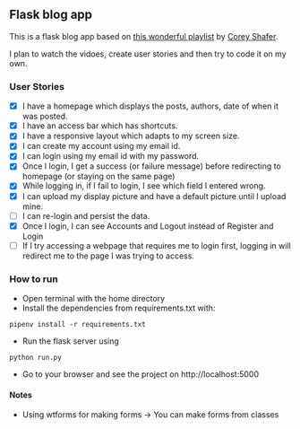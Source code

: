 ## Flask blog app

This is a flask blog app based on [this wonderful playlist](https://www.youtube.com/playlist?list=PL-osiE80TeTs4UjLw5MM6OjgkjFeUxCYH) by [Corey Shafer](https://www.youtube.com/user/schafer5).

I plan to watch the vidoes, create user stories and then try to code it on my own. 

### User Stories
- [x] I have a homepage which displays the posts, authors, date of when it was posted.
- [x] I have an access bar which has shortcuts.
- [x] I have a responsive layout which adapts to my screen size.
- [x] I can create my account using my email id.
- [x] I can login using my email id with my password.
- [x] Once I login, I get a success (or failure message) before redirecting to homepage (or staying on the same page)
- [x] While logging in, if I fail to login, I see which field I entered wrong.
- [x] I can upload my display picture and have a default picture until I upload mine.
- [ ] I can re-login and persist the data.
- [x] Once I login, I can see Accounts and Logout instead of Register and Login
- [ ] If I try accessing a webpage that requires me to login first, logging in will redirect me to the page I was trying to access.

### How to run
- Open terminal with the home directory
- Install the dependencies from requirements.txt with:
```
pipenv install -r requirements.txt
```
- Run the flask server using
<!--
```
flask run
```
-->
```
python run.py
```

- Go to your browser and see the project on http://localhost:5000

#### Notes
- Using wtforms for making forms -> You can make forms from classes
